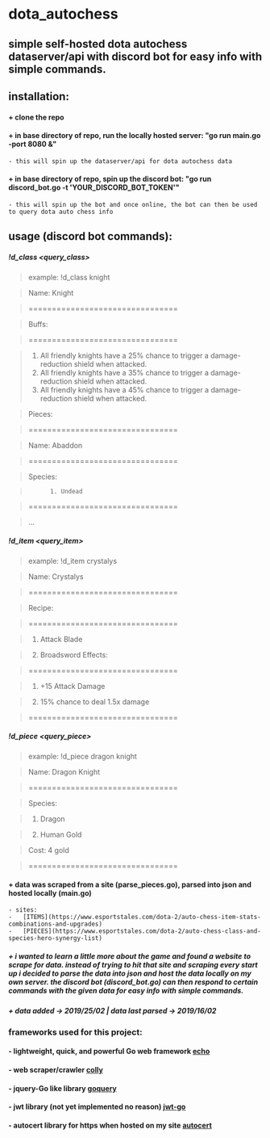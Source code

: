 # dota_autochess

## simple self-hosted dota autochess dataserver/api with discord bot for easy info with simple commands. 


## installation:
#### + clone the repo
#### + in base directory of repo, run the locally hosted server: "go run main.go -port 8080 &"
	- this will spin up the dataserver/api for dota autochess data
#### + in base directory of repo, spin up the discord bot: "go run discord_bot.go -t 'YOUR_DISCORD_BOT_TOKEN'" 
	- this will spin up the bot and once online, the bot can then be used to query dota auto chess info

## usage (discord bot commands):
##### !d_class <query_class>
> example: !d_class knight


> 	Name: Knight

> 	================================


> 	Buffs:

> 	================================

>    1. All friendly knights have a 25% chance to trigger a damage-reduction shield when attacked.
>    2. All friendly knights have a 35% chance to trigger a damage-reduction shield when attacked.
>    3. All friendly knights have a 45% chance to trigger a damage-reduction shield when attacked.


> 	Pieces:

> 	================================


> 	Name: Abaddon

> 	================================


> 	Species:

>    		1. Undead

>	================================

> 	...


##### !d_item <query_item>
> example: !d_item crystalys

> Name: Crystalys


> ================================



> Recipe:

> ================================

> 1. Attack Blade
   
> 2. Broadsword
Effects:
 

> ================================
 

> 1. +15 Attack Damage

> 2. 15% chance to deal 1.5x damage


> ================================



##### !d_piece <query_piece>
> example: !d_piece dragon knight

> Name: Dragon Knight


> ================================


> Species:


> 1. Dragon

> 2. Human
Gold 

> Cost: 4 gold


> ================================

#### + data was scraped from a site (parse_pieces.go), parsed into json and hosted locally (main.go) 
	- sites: 
	- 	[ITEMS](https://www.esportstales.com/dota-2/auto-chess-item-stats-combinations-and-upgrades)
	- 	[PIECES](https://www.esportstales.com/dota-2/auto-chess-class-and-species-hero-synergy-list)

##### + i wanted to learn a little more about the game and found a website to scrape for data. instead of trying to hit that site and scraping every start up i decided to parse the data into json and host the data locally on my own server. the discord bot (discord_bot.go) can then respond to certain commands with the given data for easy info with simple commands.

##### + data added -> 2019/25/02 | data last parsed -> 2019/16/02

### frameworks used for this project:
#### - lightweight, quick, and powerful Go web framework [echo](https://github.com/labstack/echo) 
#### - web scraper/crawler [colly](https://github.com/gocolly/colly)
#### - jquery-Go like library [goquery](https://github.com/PuerkitoBio/goquery)
#### - jwt library (not yet implemented no reason) [jwt-go](https://github.com/dgrijalva/jwt-go)
#### - autocert library for https when hosted on my site [autocert](https://golang.org/x/crypto/acme/autocert)

